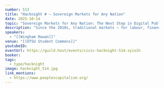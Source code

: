 ```yaml
---
number: 513
title: "Hacknight # – Sovereign Markets for Any Nation"
date: 2025-10-14
topic: "Sovereign Markets for Any Nation: The Next Step in Digital Public Infrastructure"
description: "Since the 2010s, traditional markets – for labour, finance, goods, services, and content – have been displaced by multinational platforms. Our work focuses on how any government could induce corporates to fund and run a regulated system of markets across their economy, available neutrally to anyone wanting to use it: a new public utility."
speakers:
  - "[[Wingham Rowan]]"
venue: "[[UTSU Student Commons]]"
youtubeID:
eventUrl: https://guild.host/events/civic-hacknight-514-syio1h
booker:
tags:
  - type/hacknight
image: hacknight_514.jpg
link_mentions:
  - https://www.peoplescapitalism.org/
---
```

